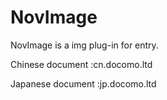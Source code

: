# NovImage

NovImage is a img plug-in for entry.

Chinese document :cn.docomo.ltd 

Japanese document :jp.docomo.ltd 
